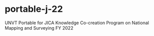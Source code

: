 # portable-j-22
UNVT Portable for JICA Knowledge Co-creation Program on National Mapping and Surveying FY 2022
